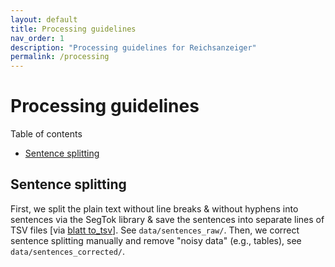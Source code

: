 ```yaml
---
layout: default
title: Processing guidelines
nav_order: 1
description: "Processing guidelines for Reichsanzeiger"
permalink: /processing
---
```


# Processing guidelines

Table of contents
* [Sentence splitting](#sentence-splitting)

## Sentence splitting

First, we split the plain text without line breaks & without hyphens into sentences via the SegTok library & save the sentences into separate lines of TSV files [via [blatt to_tsv](https://github.com/UB-Mannheim/blatt)]. See `data/sentences_raw/`.
Then, we correct sentence splitting manually and remove "noisy data" (e.g., tables), see `data/sentences_corrected/`.
